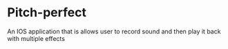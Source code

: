 # Pitch-perfect
An IOS application that is allows user to record sound and then play it back with multiple effects

